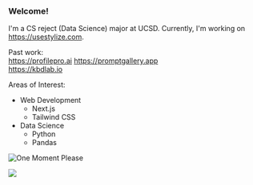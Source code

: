 ### Welcome!

I'm a CS reject (Data Science) major at UCSD. Currently, I'm working on https://usestylize.com.

Past work:  
https://profilepro.ai
https://promptgallery.app  
https://kbdlab.io

Areas of Interest:
* Web Development
  - Next.js
  - Tailwind CSS 
* Data Science
  - Python
  - Pandas

![One Moment Please](https://i.ibb.co/Fg69BmD/one-moment-please-by-khotsodube-deaqehe.gif)

![](https://komarev.com/ghpvc/?username=SchmitzAndrew)
